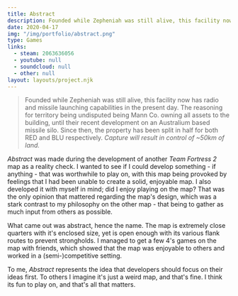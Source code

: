 ```yaml
---
title: Abstract
description: Founded while Zepheniah was still alive, this facility now has radio and missile launching capabilities in the present day.
date: 2020-04-17
img: "/img/portfolio/abstract.png"
type: Games
links:
  - steam: 2063636056
  - youtube: null
  - soundcloud: null
  - other: null
layout: layouts/project.njk
---
```


> Founded while Zepheniah was still alive, this facility now has radio and missile launching capabilities in the present day. The reasoning for territory being undisputed being Mann Co. owning all assets to the building, until their recent development on an Australium based missile silo. Since then, the property has been split in half for both RED and BLU respectively. _Capture will result in control of ~50km of land._

_Abstract_ was made during the development of another _Team Fortress 2_ map as a reality check. I wanted to see if I could develop something - if anything - that was worthwhile to play on, with this map being provoked by feelings that I had been unable to create a solid, enjoyable map. I also developed it with myself in mind; did I enjoy playing on the map? That was the only opinion that mattered regarding the map's design, which was a stark contrast to my philosophy on the other map - that being to gather as much input from others as possible.

What came out was abstract, hence the name. The map is extremely close quarters with it's enclosed size, yet is open enough with its various flank routes to prevent strongholds. I managed to get a few 4's games on the map with friends, which showed that the map was enjoyable to others and worked in a (semi-)competitive setting.

To me, _Abstract_ represents the idea that developers should focus on their ideas first. To others I imagine it's just a weird map, and that's fine. I think its fun to play on, and that's all that matters.

